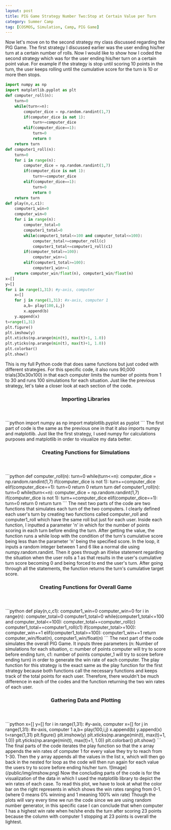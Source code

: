 ```yaml
---
layout: post
title: PIG Game Strategy Number Two:Stop at Certain Value per Turn
category: Summer Camp
tag: [COSMOS, Simulation, Camp, PIG Game]
---
```

Now let's move on to the second strategy my class discussed regarding the PIG Game. The first strategy I discussed earlier was the user ending his/her turn at a certain number of rolls. Now I would like to show how I coded the second strategy which was for the user ending his/her turn on a certain point value. For example if the strategy is stop until scoring 10 points in the turn, the user keeps rolling until the cumulative score for the turn is 10 or more then stops.
```python
import numpy as np
import matplotlib.pyplot as plt
def computer_roll(n):
    turn=0
    while(turn<=n):
        computer_dice = np.random.randint(1,7)
        if(computer_dice is not 1):
            turn+=computer_dice
        elif(computer_dice==1):
            turn=0
            return 0    
    return turn
def computer1_roll(n):
    turn=0
    for i in range(n):
        computer_dice = np.random.randint(1,7)
        if(computer_dice is not 1):
            turn+=computer_dice
        elif(computer_dice==1):
            turn=0
            return 0    
    return turn
def play(n,c,c1):   
    computer1_win=0
    computer_win=0
    for i in range(n):      
        computer_total=0
        computer1_total=0
        while(computer1_total<=100 and computer_total<=100):       
            computer_total+=computer_roll(c)
            computer1_total+=computer1_roll(c1)
        if(computer_total>=100):
            computer_win+=1
        elif(computer1_total>=100):
            computer1_win+=1            
    return computer_win/float(n), computer1_win/float(n)
x=[]
y=[]
for i in range(1,31): #y-axis, computer
    x=[]
    for j in range(1,31): #x-axis, computer 1
        a,b= play(100,i,j)
        x.append(b)
    y.append(x)
t=range(1,31)
plt.figure()
plt.imshow(y)
plt.xticks(np.arange(min(t), max(t)+1, 1.0))
plt.yticks(np.arange(min(t), max(t)+1, 1.0))
plt.colorbar()
plt.show()
```
This is my full Python code that does same functions but just coded with different strategies. For this specific code, it also runs 90,000 trials(30x30x100) in that each computer limits the number of points from 1 to 30 and runs 100 simulations for each situation. Just like the previous strategy, let's take a closer look at each section of the code.
<header>
  <h3>Importing Libraries </h3>
</header>
```python
import numpy as np
import matplotlib.pyplot as pyplot
```
The first part of code is the same as the previous one in that it also imports numpy and matplotlib. Just like the first strategy, I used numpy for calculations purposes and matplotlib in order to visualize my data better.
<header>
  <h3>Creating Functions for Simulations </h3>
</header>
```python
def computer_roll(n):
    turn=0
    while(turn<=n):
        computer_dice = np.random.randint(1,7)
        if(computer_dice is not 1):
            turn+=computer_dice
        elif(computer_dice==1):
            turn=0
            return 0    
    return turn
def computer1_roll(n):
    turn=0
    while(turn<=n):
        computer_dice = np.random.randint(1,7)
        if(computer_dice is not 1):
            turn+=computer_dice
        elif(computer_dice==1):
            turn=0
            return 0    
    return turn
```
The next two parts of the code are two functions that simulates each turn of the two computers. I clearly defined each user's turn by creating two functions called computer_roll and computer1_roll which have the same roll but just for each user. Inside each function, I inputted a parameter 'n' in which for the number of points scoring in each turn before ending the turn. After getting the value, the function runs a while loop with the condition of the turn's cumulative score being less than the parameter 'n' being the specified score. In the loop, it inputs a random integer between 1 and 6 like a normal die using numpy.random.randint. Then it goes through an if/else statement regarding the situation when the user rolls a 1 as that results in the user's cumulative turn score becoming 0 and being forced to end the user's turn. After going through all the statements, the function returns the turn's cumulative target score.
<header>
  <h3>Creating Functions for Overall Game </h3>
</header>
```python
def play(n,c,c1):   
    computer1_win=0
    computer_win=0
    for i in range(n):      
        computer_total=0
        computer1_total=0
        while(computer1_total<=100 and computer_total<=100):       
            computer_total+=computer_roll(c)
            computer1_total+=computer1_roll(c1)
        if(computer_total>=100):
            computer_win+=1
        elif(computer1_total>=100):
            computer1_win+=1            
    return computer_win/float(n), computer1_win/float(n)
```
The next part of the code simulates the overall PIG Game. It inputs three parameters (n: Number of simulations for each situation, c: number of points computer will try to score before ending turn, c1: number of points computer_1 will try to score before ending turn) in order to generate the win rate of each computer. The play function for this strategy is the exact same as the play function for the first strategy because both functions call the necessary functions and keeps track of the total points for each user. Therefore, there wouldn't be much difference in each of the codes and the function returning the two win rates of each user.
<header>
  <h3>Gathering Data and Plotting </h3>
</header>
```python
x=[]
y=[]
for i in range(1,31): #y-axis, computer
    x=[]
    for j in range(1,31): #x-axis, computer 1
        a,b= play(100,i,j)
        x.append(b)
    y.append(x)
t=range(1,31)
plt.figure()
plt.imshow(y)
plt.xticks(np.arange(min(t), max(t)+1, 1.0))
plt.yticks(np.arange(min(t), max(t)+1, 1.0))
plt.colorbar()
plt.show()
```
The final parts of the code iterates the play function so that the x array appends the win rates of computer 1 for every value they try to reach from 1-30. Then the y array appends all the values in the list x, which will then go back in the nested for loop as the code will then run again for each value the users try to score before ending his/her turn.
![Image](/public/img/imshow.png)
Now the concluding parts of the code is for the visualization of the data in which I used the matplotlib library to depict the win rates of each case. To read this plot, we have to look at what the color bar on the right represents in which shows the win rates ranging from 0-1.(where 0 means 0% winning and 1 meaning 100% win rate) Though the plots will vary every time we run the code since we are using random number generator, in this specific case I can conclude that when computer 1 has a highest win rate when he/she ends the turn after scoring 23 points because the column with computer 1 stopping at 23 points is overall the lightest.
